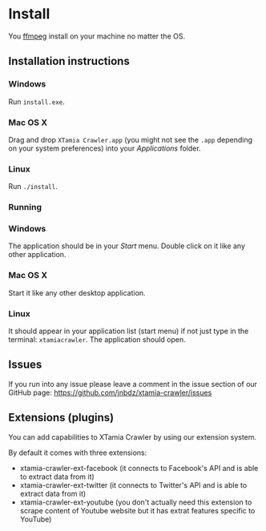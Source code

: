 # Install
You [ffmpeg](https://www.ffmpeg.org/download.html) install on your machine no matter the OS.

## Installation instructions
### Windows
Run `install.exe`.
### Mac OS X
Drag and drop `XTamia Crawler.app` (you might not see the `.app` depending on your system preferences) into your *Applications* folder. 
### Linux
Run `./install`.

### Running
### Windows
The application should be in your *Start* menu.
Double click on it like any other application.
### Mac OS X
Start it like any other desktop application.
### Linux
It should appear in your application list (start menu) if not just type in the terminal: `xtamiacrawler`.
The application should open.

## Issues
If you run into any issue please leave a comment in the issue section of our GitHub page: https://github.com/jnbdz/xtamia-crawler/issues

## Extensions (plugins)
You can add capabilities to XTamia Crawler by using our extension system.

By default it comes with three extensions: 
- xtamia-crawler-ext-facebook (it connects to Facebook's API and is able to extract data from it)
- xtamia-crawler-ext-twitter (it connects to Twitter's API and is able to extract data from it)
- xtamia-crawler-ext-youtube (you don't actually need this extension to scrape content of Youtube website but it has extrat features specific to YouTube)

